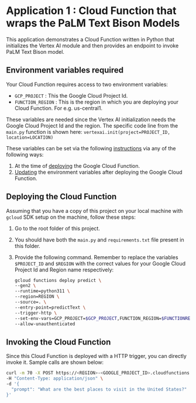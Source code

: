 # Application 1 : Cloud Function that wraps the PaLM Text Bison Models

This application demonstrates a Cloud Function written in Python that initializes the Vertex AI module and then provides an endpoint to invoke PaLM Text Bison model.

## Environment variables required

Your Cloud Function requires access to two environment variables:

- `GCP_PROJECT` : This the Google Cloud Project Id.
- `FUNCTION_REGION` : This is the region in which you are deploying your Cloud Function. For e.g. us-central1.

These variables are needed since the Vertex AI initialization needs the Google Cloud Project Id and the region. The specific code line from the `main.py` function is shown here:
`vertexai.init(project=PROJECT_ID, location=LOCATION)`

These variables can be set via the following [instructions](https://cloud.google.com/functions/docs/configuring/env-var) via any of the following ways:

1. At the time of [deploying](https://cloud.google.com/functions/docs/configuring/env-var#setting_runtime_environment_variables) the Google Cloud Function.
2. [Updating](https://cloud.google.com/functions/docs/configuring/env-var#updating_runtime_environment_variables) the environment variables after deploying the Google Cloud Function.

## Deploying the Cloud Function

Assuming that you have a copy of this project on your local machine with `gcloud` SDK setup on the machine, follow these steps:

1. Go to the root folder of this project.
2. You should have both the `main.py` and `requirements.txt` file present in this folder.
3. Provide the following command. Remember to replace the variables `$PROJECT_ID` and `$REGION` with the correct values for your Google Cloud Project Id and Region name respectively:

   ```bash
   gcloud functions deploy predict \
   --gen2 \
   --runtime=python311 \
   --region=REGION \
   --source=. \
   --entry-point=predictText \
   --trigger-http \
   --set-env-vars=GCP_PROJECT=$GCP_PROJECT,FUNCTION_REGION=$FUNCTIONREGION \
   --allow-unauthenticated
   ```

## Invoking the Cloud Function

Since this Cloud Function is deployed with a HTTP trigger, you can directly invoke it. Sample calls are shown below:

```bash
curl -m 70 -X POST https://<REGION>-<GOOGLE_PROJECT_ID>.cloudfunctions.net/predictText \
-H "Content-Type: application/json" \
-d '{
  "prompt": "What are the best places to visit in the United States?"
}'
```
